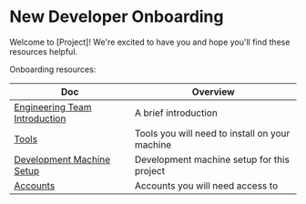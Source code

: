 # New Developer Onboarding

Welcome to [Project]! We're excited to have you and hope you'll find these resources helpful.

Onboarding resources:

| Doc | Overview |
|--|--|
| [Engineering Team Introduction](./01-engineering-team-intro.md) | A brief introduction |
| [Tools](./02-tools.md) | Tools you will need to install on your machine |
| [Development Machine Setup](./03-development-machine-setup.md) | Development machine setup for this project |
| [Accounts](./04-accounts.md) | Accounts you will need access to |


